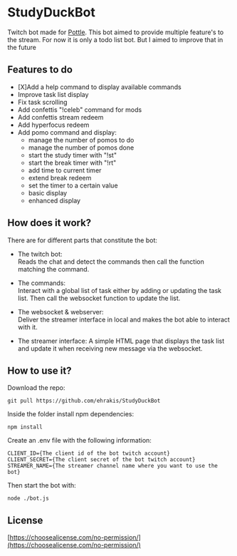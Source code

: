 # StudyDuckBot

Twitch bot made for [Pottle](https://www.twitch.tv/pottlelive).
This bot aimed to provide multiple feature's to the stream. For now it is only a todo list bot. But I aimed to improve that in the future

## Features to do
- [X]Add a help command to display available commands
- Improve task list display
- Fix task scrolling
- Add confettis "!celeb" command for mods
- Add confettis stream redeem
- Add hyperfocus redeem
- Add pomo command and display:
    - manage the number of pomos to do
    - manage the number of pomos done
    - start the study timer with "!st"
    - start the break timer with "!rt"
    - add time to current timer
    - extend break redeem
    - set the timer to a certain value
    - basic display
    - enhanced display

## How does it work?
There are for different parts that constitute the bot:
- The twitch bot:  
    Reads the chat and detect the commands then call the function matching the command.

- The commands:  
    Interact with a global list of task either by adding or updating the task list. Then call the websocket function to update the list.

- The websocket & webserver:  
    Deliver the streamer interface in local and makes the bot able to interact with it.

- The streamer interface:
    A simple HTML page that displays the task list and update it when receiving new message via the websocket.

## How to use it?
Download the repo:
```
git pull https://github.com/ehrakis/StudyDuckBot
```
Inside the folder install npm dependencies:
```
npm install
```
Create an .env file with the following information:
```
CLIENT_ID={The client id of the bot twitch account}
CLIENT_SECRET={The client secret of the bot twitch account}
STREAMER_NAME={The streamer channel name where you want to use the bot}
```
Then start the bot with:
```
node ./bot.js
```


## License
[https://choosealicense.com/no-permission/](https://choosealicense.com/no-permission/)